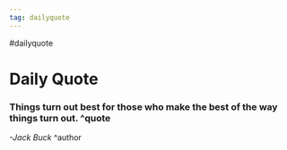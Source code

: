 ```yaml
---
tag: dailyquote
---
```


#dailyquote

# Daily Quote

### Things turn out best for those who make the best of the way things turn out. ^quote
*-Jack Buck* ^author
